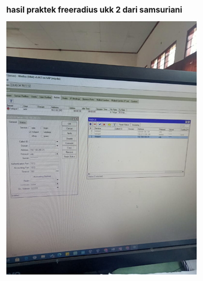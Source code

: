 ---
---
## hasil praktek freeradius ukk 2 dari samsuriani
![assets](/assets/hasilpraktefreeradiusww.jpeg)
